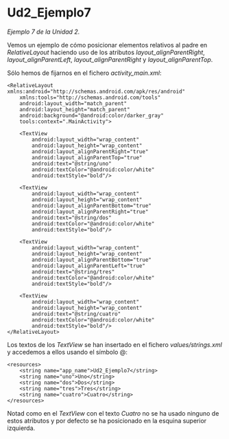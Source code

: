 # Ud2_Ejemplo7
_Ejemplo 7 de la Unidad 2._ 

Vemos un ejemplo de cómo posicionar elementos relativos al padre en _RelativeLayout_ haciendo uso de los atributos _layout_alignParentRight_,
_layout_alignParentLeft_, _layout_alignParentRight_ y _layout_alignParentTop_. 


Sólo hemos de fijarnos en el fichero _activity_main.xml_:

```
<RelativeLayout xmlns:android="http://schemas.android.com/apk/res/android"
    xmlns:tools="http://schemas.android.com/tools"
    android:layout_width="match_parent"
    android:layout_height="match_parent"
    android:background="@android:color/darker_gray"
    tools:context=".MainActivity">

    <TextView
        android:layout_width="wrap_content"
        android:layout_height="wrap_content"
        android:layout_alignParentRight="true"
        android:layout_alignParentTop="true"
        android:text="@string/uno"
        android:textColor="@android:color/white"
        android:textStyle="bold"/>

    <TextView
        android:layout_width="wrap_content"
        android:layout_height="wrap_content"
        android:layout_alignParentBottom="true"
        android:layout_alignParentRight="true"
        android:text="@string/dos"
        android:textColor="@android:color/white"
        android:textStyle="bold"/>

    <TextView
        android:layout_width="wrap_content"
        android:layout_height="wrap_content"
        android:layout_alignParentBottom="true"
        android:layout_alignParentLeft="true"
        android:text="@string/tres"
        android:textColor="@android:color/white"
        android:textStyle="bold"/>

    <TextView
        android:layout_width="wrap_content"
        android:layout_height="wrap_content"
        android:text="@string/cuatro"
        android:textColor="@android:color/white"
        android:textStyle="bold"/>
</RelativeLayout>
```

Los textos de los _TextView_ se han insertado en el fichero _values/strings.xml_ y accedemos a ellos usando el símbolo @:

```
<resources>
    <string name="app_name">Ud2_Ejemplo7</string>
    <string name="uno">Uno</string>
    <string name="dos">Dos</string>
    <string name="tres">Tres</string>
    <string name="cuatro">Cuatro</string>
</resources>
```

Notad como en el _TextView_ con el texto _Cuatro_ no se ha usado ninguno de estos atributos y por defecto se ha posicionado en la
esquina superior izquierda.
